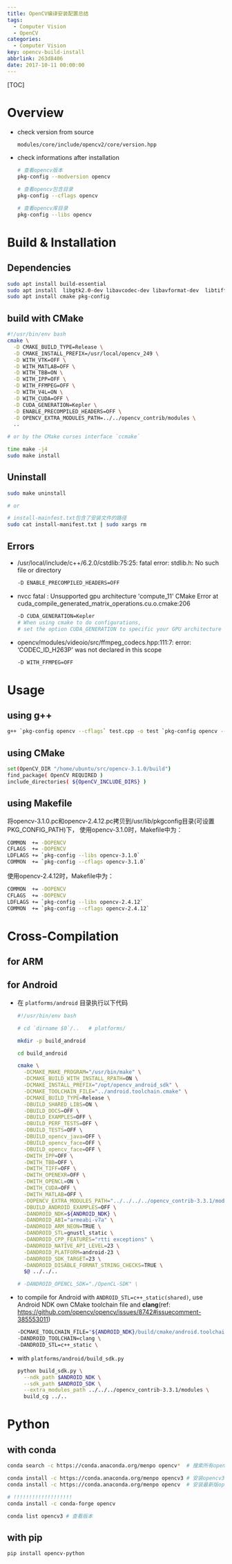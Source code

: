 ```yaml
---
title: OpenCV编译安装配置总结
tags:
  - Computer Vision
  - OpenCV
categories:
  - Computer Vision
key: opencv-build-install
abbrlink: 263d8406
date: 2017-10-11 00:00:00
---
```


[TOC]

# Overview

* check version from source
  ```sh
  modules/core/include/opencv2/core/version.hpp
  ```

* check informations after installation
  ```sh
  # 查看opencv版本
  pkg-config --modversion opencv

  # 查看opencv包含目录
  pkg-config --cflags opencv

  # 查看opencv库目录
  pkg-config --libs opencv
  ```

# Build & Installation

## Dependencies

```sh
sudo apt install build-essential  
sudo apt install  libgtk2.0-dev libavcodec-dev libavformat-dev  libtiff4-dev  libswscale-dev libjasper-dev
sudo apt install cmake pkg-config
```

## build with CMake

```sh
#!/usr/bin/env bash
cmake \
  -D CMAKE_BUILD_TYPE=Release \
  -D CMAKE_INSTALL_PREFIX=/usr/local/opencv_249 \
  -D WITH_VTK=OFF \
  -D WITH_MATLAB=OFF \
  -D WITH_TBB=ON \
  -D WITH_IPP=OFF \
  -D WITH_FFMPEG=OFF \
  -D WITH_V4L=ON \
  -D WITH_CUDA=OFF \
  -D CUDA_GENERATION=Kepler \
  -D ENABLE_PRECOMPILED_HEADERS=OFF \
  -D OPENCV_EXTRA_MODULES_PATH=../../opencv_contrib/modules \
  ..

# or by the CMake curses interface `ccmake`

time make -j4
sudo make install  
```

## Uninstall

```sh
sudo make uninstall

# or

# install-mainfest.txt包含了安装文件的路径
sudo cat install-manifest.txt | sudo xargs rm
```

## Errors

* /usr/local/include/c++/6.2.0/cstdlib:75:25: fatal error: stdlib.h: No such file or directory
	```sh
	-D ENABLE_PRECOMPILED_HEADERS=OFF
	```

* nvcc fatal   : Unsupported gpu architecture 'compute_11'
CMake Error at cuda_compile_generated_matrix_operations.cu.o.cmake:206
	```sh
	-D CUDA_GENERATION=Kepler
	# When using cmake to do configurations,
	# set the option CUDA_GENERATION to specific your GPU architecture
	```

* opencv/modules/videoio/src/ffmpeg_codecs.hpp:111:7: error: ‘CODEC_ID_H263P’ was not declared in this scope
	```sh
	-D WITH_FFMPEG=OFF
	```

# Usage

## using g++

```sh
g++ `pkg-config opencv --cflags` test.cpp -o test `pkg-config opencv --libs`
```

## using CMake

```sh
set(OpenCV_DIR "/home/ubuntu/src/opencv-3.1.0/build")
find_package( OpenCV REQUIRED )
include_directories( ${OpenCV_INCLUDE_DIRS} )
```

## using Makefile

将opencv-3.1.0.pc和opencv-2.4.12.pc拷贝到/usr/lib/pkgconfig目录(可设置PKG_CONFIG_PATH)下，
使用opencv-3.1.0时，Makefile中为：

```sh
COMMON  += -DOPENCV
CFLAGS  += -DOPENCV
LDFLAGS += `pkg-config --libs opencv-3.1.0`
COMMON  += `pkg-config --cflags opencv-3.1.0`
```

使用opencv-2.4.12时，Makefile中为：

```sh
COMMON  += -DOPENCV
CFLAGS  += -DOPENCV
LDFLAGS += `pkg-config --libs opencv-2.4.12`
COMMON  += `pkg-config --cflags opencv-2.4.12`
```

# Cross-Compilation

## for ARM

## for Android

* 在 `platforms/android` 目录执行以下代码
  ```sh
  #!/usr/bin/env bash

  # cd `dirname $0`/..   # platforms/

  mkdir -p build_android

  cd build_android

  cmake \
    -DCMAKE_MAKE_PROGRAM="/usr/bin/make" \
    -DCMAKE_BUILD_WITH_INSTALL_RPATH=ON \
    -DCMAKE_INSTALL_PREFIX="/opt/opencv_android_sdk" \
    -DCMAKE_TOOLCHAIN_FILE="../android.toolchain.cmake" \
    -DCMAKE_BUILD_TYPE=Release \
    -DBUILD_SHARED_LIBS=ON \
    -DBUILD_DOCS=OFF \
    -DBUILD_EXAMPLES=OFF \
    -DBUILD_PERF_TESTS=OFF \
    -DBUILD_TESTS=OFF \
    -DBUILD_opencv_java=OFF \
    -DBUILD_opencv_face=OFF \
    -DBUILD_opencv_face=OFF \
    -DWITH_IPP=OFF \
    -DWITH_TBB=OFF \
    -DWITH_TIFF=OFF \
    -DWITH_OPENEXR=OFF \
    -DWITH_OPENCL=ON \
    -DWITH_CUDA=OFF \
    -DWITH_MATLAB=OFF \
    -DOPENCV_EXTRA_MODULES_PATH="../../../../opencv_contrib-3.3.1/modules/"  \
    -DBUILD_ANDROID_EXAMPLES=OFF \
    -DANDROID_NDK=${ANDROID_NDK} \
    -DANDROID_ABI="armeabi-v7a" \
    -DANDROID_ARM_NEON=TRUE \
    -DANDROID_STL=gnustl_static \
    -DANDROID_CPP_FEATURES="rtti exceptions" \
    -DANDROID_NATIVE_API_LEVEL=23 \
    -DANDROID_PLATFORM=android-23 \
    -DANDROID_SDK_TARGET=23 \
    -DANDROID_DISABLE_FORMAT_STRING_CHECKS=TRUE \
    $@ ../../..

  # -DANDROID_OPENCL_SDK="./OpenCL-SDK" \
  ```

* to compile for Android with `ANDROID_STL=c++_static(shared)`, use Android NDK own CMake toolchain file and **clang**(ref: https://github.com/opencv/opencv/issues/8742#issuecomment-385553011)
  ```sh
  -DCMAKE_TOOLCHAIN_FILE="${ANDROID_NDK}/build/cmake/android.toolchain.cmake" \
  -DANDROID_TOOLCHAIN=clang \
  -DANDROID_STL=c++_static \
  ```

* with `platforms/android/build_sdk.py`
  ```sh
  python build_sdk.py \
    --ndk_path $ANDROID_NDK \
    --sdk_path $ANDROID_SDK \
    --extra_modules_path ../../../opencv_contrib-3.3.1/modules \
    build_cg ../..
  ```

# Python

## with conda

```sh
conda search -c https://conda.anaconda.org/menpo opencv*  # 搜索所有opencv版本

conda install -c https://conda.anaconda.org/menpo opencv3 # 安装opencv3
conda install -c https://conda.anaconda.org/menpo opencv  # 安装最新版opencv4

# !!!!!!!!!!!!!!!!!!!
conda install -c conda-forge opencv

conda list opencv3 # 查看版本
```

## with pip

```sh
pip install opencv-python
```
